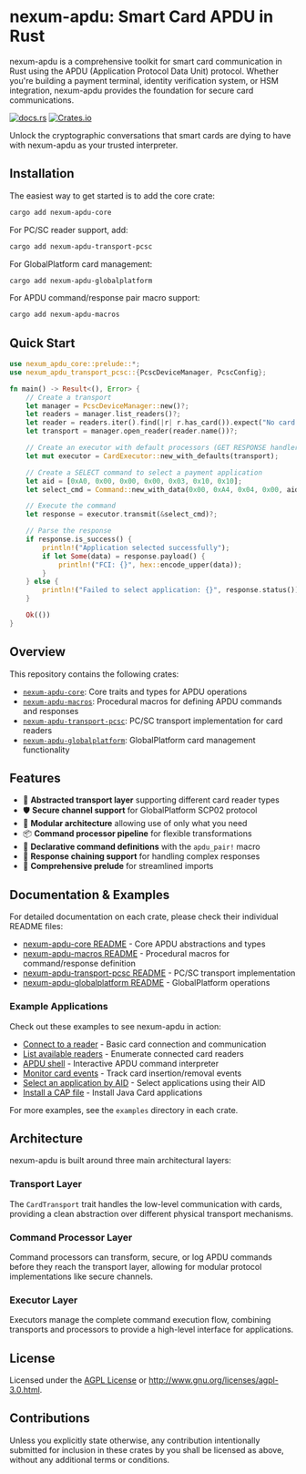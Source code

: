 # nexum-apdu: Smart Card APDU in Rust

nexum-apdu is a comprehensive toolkit for smart card communication in Rust using the APDU (Application Protocol Data Unit) protocol. Whether you're building a payment terminal, identity verification system, or HSM integration, nexum-apdu provides the foundation for secure card communications.

[![docs.rs](https://img.shields.io/docsrs/nexum-apdu-core/latest)](https://docs.rs/nexum-apdu-core)
[![Crates.io](https://img.shields.io/crates/v/nexum-apdu-core)](https://crates.io/crates/nexum-apdu-core)

Unlock the cryptographic conversations that smart cards are dying to have with nexum-apdu as your trusted interpreter.

## Installation

The easiest way to get started is to add the core crate:

```sh
cargo add nexum-apdu-core
```

For PC/SC reader support, add:

```sh
cargo add nexum-apdu-transport-pcsc
```

For GlobalPlatform card management:

```sh
cargo add nexum-apdu-globalplatform
```

For APDU command/response pair macro support:

```sh
cargo add nexum-apdu-macros
```

## Quick Start

```rust
use nexum_apdu_core::prelude::*;
use nexum_apdu_transport_pcsc::{PcscDeviceManager, PcscConfig};

fn main() -> Result<(), Error> {
    // Create a transport
    let manager = PcscDeviceManager::new()?;
    let readers = manager.list_readers()?;
    let reader = readers.iter().find(|r| r.has_card()).expect("No card present");
    let transport = manager.open_reader(reader.name())?;

    // Create an executor with default processors (GET RESPONSE handler)
    let mut executor = CardExecutor::new_with_defaults(transport);

    // Create a SELECT command to select a payment application
    let aid = [0xA0, 0x00, 0x00, 0x00, 0x03, 0x10, 0x10];
    let select_cmd = Command::new_with_data(0x00, 0xA4, 0x04, 0x00, aid.to_vec());

    // Execute the command
    let response = executor.transmit(&select_cmd)?;

    // Parse the response
    if response.is_success() {
        println!("Application selected successfully");
        if let Some(data) = response.payload() {
            println!("FCI: {}", hex::encode_upper(data));
        }
    } else {
        println!("Failed to select application: {}", response.status());
    }

    Ok(())
}
```

## Overview

This repository contains the following crates:

- [`nexum-apdu-core`]: Core traits and types for APDU operations
- [`nexum-apdu-macros`]: Procedural macros for defining APDU commands and responses
- [`nexum-apdu-transport-pcsc`]: PC/SC transport implementation for card readers
- [`nexum-apdu-globalplatform`]: GlobalPlatform card management functionality

[`nexum-apdu-core`]: https://github.com/nullisxyz/apdu/tree/main/crates/core
[`nexum-apdu-macros`]: https://github.com/nullisxyz/apdu/tree/main/crates/macros
[`nexum-apdu-transport-pcsc`]: https://github.com/nullisxyz/apdu/tree/main/crates/pcsc
[`nexum-apdu-globalplatform`]: https://github.com/nullisxyz/apdu/tree/main/crates/globalplatform

## Features

- 🎯 **Abstracted transport layer** supporting different card reader types
- 🛡️ **Secure channel support** for GlobalPlatform SCP02 protocol
- 🧩 **Modular architecture** allowing use of only what you need
- 📦 **Command processor pipeline** for flexible transformations
- 📝 **Declarative command definitions** with the `apdu_pair!` macro
- 🔄 **Response chaining support** for handling complex responses
- 🧰 **Comprehensive prelude** for streamlined imports

## Documentation & Examples

For detailed documentation on each crate, please check their individual README files:

- [nexum-apdu-core README](./crates/core/README.md) - Core APDU abstractions and types
- [nexum-apdu-macros README](./crates/macros/README.md) - Procedural macros for command/response definition
- [nexum-apdu-transport-pcsc README](./crates/pcsc/README.md) - PC/SC transport implementation
- [nexum-apdu-globalplatform README](./crates/globalplatform/README.md) - GlobalPlatform operations

### Example Applications

Check out these examples to see nexum-apdu in action:

- [Connect to a reader](./crates/pcsc/examples/connect.rs) - Basic card connection and communication
- [List available readers](./crates/pcsc/examples/list_readers.rs) - Enumerate connected card readers
- [APDU shell](./crates/pcsc/examples/apdu_shell.rs) - Interactive APDU command interpreter
- [Monitor card events](./crates/pcsc/examples/monitor_events.rs) - Track card insertion/removal events
- [Select an application by AID](./crates/pcsc/examples/select_aid.rs) - Select applications using their AID
- [Install a CAP file](./crates/globalplatform/examples/install_cap.rs) - Install Java Card applications

For more examples, see the `examples` directory in each crate.

## Architecture

nexum-apdu is built around three main architectural layers:

### Transport Layer

The `CardTransport` trait handles the low-level communication with cards, providing a clean abstraction over different physical transport mechanisms.

### Command Processor Layer

Command processors can transform, secure, or log APDU commands before they reach the transport layer, allowing for modular protocol implementations like secure channels.

### Executor Layer

Executors manage the complete command execution flow, combining transports and processors to provide a high-level interface for applications.

## License

Licensed under the [AGPL License](LICENSE) or http://www.gnu.org/licenses/agpl-3.0.html.

## Contributions

Unless you explicitly state otherwise, any contribution intentionally submitted for inclusion in these crates by you shall be licensed as above, without any additional terms or conditions.
